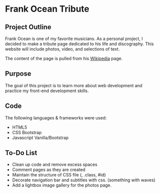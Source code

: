 Frank Ocean Tribute
=====
## Project Outline

Frank Ocean is one of my favorite musicians. As a personal project, I decided to make a tribute page dedicated to his life and discography. This website will include photos, video, and selections of text.

The content of the page is pulled from his [Wikipedia](https://en.wikipedia.org/wiki/Frank_Ocean) page.

## Purpose

The goal of this project is to learn more about web development and practice my front-end development skills.

## Code

The following languages & frameworks were used:

* HTML5
* CSS Bootstrap
* Javascript Vanilla/Bootstrap

## To-Do List

* Clean up code and remove excess spaces
* Comment pages as they are created
* Maintain the structure of CSS file (<Elements>, .class, #id)
* Decorate navigation bar and subtitles with css. (something with waves)
* Add a lightbox image gallery for the photos page.
